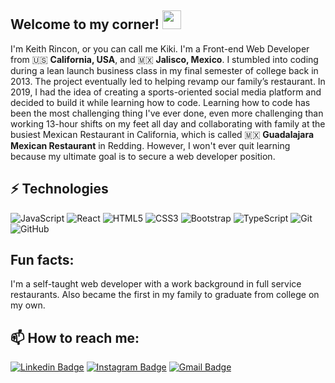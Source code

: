 ## Welcome to my corner! <img src="https://raw.githubusercontent.com/aemmadi/aemmadi/master/wave.gif" width="30">

I'm Keith Rincon, or you can call me Kiki. I'm a Front-end Web Developer from 🇺🇸 **California, USA**, and 🇲🇽 **Jalisco, Mexico**. I stumbled into coding during a lean launch business class in my final semester of college back in 2013. The project eventually led to helping revamp our family’s restaurant. In 2019, I had the idea of creating a sports-oriented social media platform and decided to build it while learning how to code.
Learning how to code has been the most challenging thing I've ever done, even more challenging than working 13-hour shifts on my feet all day and collaborating with family at the busiest Mexican Restaurant in California, which is called 🇲🇽 **Guadalajara Mexican Restaurant** in Redding. However, I won't ever quit learning because my ultimate goal is to secure a web developer position.

## ⚡ Technologies

![JavaScript](https://img.shields.io/badge/-JavaScript-black?style=flat-square&logo=javascript)
![React](https://img.shields.io/badge/-React-black?style=flat-square&logo=react)
![HTML5](https://img.shields.io/badge/-HTML5-E34F26?style=flat-square&logo=html5&logoColor=white)
![CSS3](https://img.shields.io/badge/-CSS3-1572B6?style=flat-square&logo=css3)
![Bootstrap](https://img.shields.io/badge/-Bootstrap-563D7C?style=flat-square&logo=bootstrap)
![TypeScript](https://img.shields.io/badge/-TypeScript-007ACC?style=flat-square&logo=typescript)
![Git](https://img.shields.io/badge/-Git-black?style=flat-square&logo=git)
![GitHub](https://img.shields.io/badge/-GitHub-181717?style=flat-square&logo=github)

## Fun facts:

I'm a self-taught web developer with a work background in full service restaurants. 
Also became the first in my family to graduate from college on my own.

## 📫 How to reach me:

[![Linkedin Badge](https://img.shields.io/badge/-keithrincon-blue?style=flat-square&logo=Linkedin&logoColor=white&link=https://www.linkedin.com/in/keithrincon/)](https://www.linkedin.com/in/keithrincon/) [![Instagram Badge](https://img.shields.io/badge/-keithrincon-purple?style=flat-square&logo=instagram&logoColor=white&link=https://instagram.com/keithrincon/)](https://instagram.com/keithrincon) [![Gmail Badge](https://img.shields.io/badge/-keithrincont@gmail.com-c14438?style=flat-square&logo=Gmail&logoColor=white&link=mailto:keithrincont@gmail.com)](mailto:keithrincont@gmail.com)



<!--
**keithrincon/keithrincon** is a ✨ _special_ ✨ repository because its `README.md` (this file) appears on your GitHub profile.

Here are some ideas to get you started:

- 🔭 I’m currently working on ...
- 🌱 I’m currently learning ...
- 👯 I’m looking to collaborate on ...
- 🤔 I’m looking for help with ...
- 💬 Ask me about ...
- 📫 How to reach me: ...
- 😄 Pronouns: ...
- ⚡ Fun fact: ...
-->
